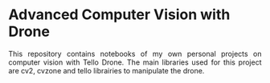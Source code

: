 # Advanced Computer Vision with Drone

<p align='justify'>This repository contains notebooks of my own personal projects on computer vision with Tello Drone. The main libraries used for this project are cv2, cvzone and tello librairies to manipulate the drone.</p>
